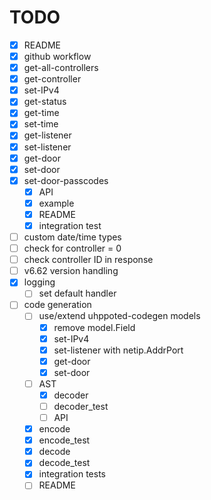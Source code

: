 # TODO

- [x] README
- [x] github workflow
- [x] get-all-controllers
- [x] get-controller
- [x] set-IPv4
- [x] get-status
- [x] get-time
- [x] set-time
- [x] get-listener
- [x] set-listener
- [x] get-door
- [x] set-door
- [x] set-door-passcodes
   - [x] API
   - [x] example
   - [x] README
   - [x] integration test

- [ ] custom date/time types
- [ ] check for controller = 0
- [ ] check controller ID in response
- [ ] v6.62 version handling
- [x] logging
    - [ ] set default handler

- [ ] code generation
   - [ ] use/extend uhppoted-codegen models
      - [x] remove model.Field
      - [x] set-IPv4
      - [x] set-listener with netip.AddrPort
      - [x] get-door
      - [x] set-door

   - [ ] AST
      - [x] decoder
      - [ ] decoder_test
      - [ ] API
   - [x] encode
   - [x] encode_test
   - [x] decode
   - [x] decode_test
   - [x] integration tests
   - [ ] README

